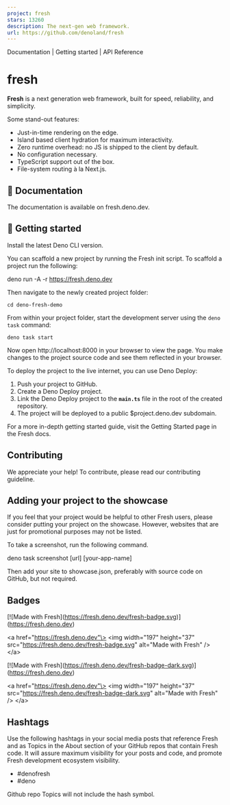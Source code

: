 ```yaml
---
project: fresh
stars: 13260
description: The next-gen web framework.
url: https://github.com/denoland/fresh
---
```


Documentation | Getting started | API Reference

fresh
=====

**Fresh** is a next generation web framework, built for speed, reliability, and simplicity.

Some stand-out features:

-   Just-in-time rendering on the edge.
-   Island based client hydration for maximum interactivity.
-   Zero runtime overhead: no JS is shipped to the client by default.
-   No configuration necessary.
-   TypeScript support out of the box.
-   File-system routing à la Next.js.

📖 Documentation
----------------

The documentation is available on fresh.deno.dev.

🚀 Getting started
------------------

Install the latest Deno CLI version.

You can scaffold a new project by running the Fresh init script. To scaffold a project run the following:

deno run -A -r https://fresh.deno.dev

Then navigate to the newly created project folder:

```
cd deno-fresh-demo
```

From within your project folder, start the development server using the `deno task` command:

```
deno task start
```

Now open http://localhost:8000 in your browser to view the page. You make changes to the project source code and see them reflected in your browser.

To deploy the project to the live internet, you can use Deno Deploy:

1.  Push your project to GitHub.
2.  Create a Deno Deploy project.
3.  Link the Deno Deploy project to the **`main.ts`** file in the root of the created repository.
4.  The project will be deployed to a public $project.deno.dev subdomain.

For a more in-depth getting started guide, visit the Getting Started page in the Fresh docs.

Contributing
------------

We appreciate your help! To contribute, please read our contributing guideline.

Adding your project to the showcase
-----------------------------------

If you feel that your project would be helpful to other Fresh users, please consider putting your project on the showcase. However, websites that are just for promotional purposes may not be listed.

To take a screenshot, run the following command.

deno task screenshot \[url\] \[your-app-name\]

Then add your site to showcase.json, preferably with source code on GitHub, but not required.

Badges
------

\[!\[Made with Fresh\](https://fresh.deno.dev/fresh-badge.svg)\](https://fresh.deno.dev)

<a href\="https://fresh.deno.dev"\>
  <img
    width\="197"
    height\="37"
    src\="https://fresh.deno.dev/fresh-badge.svg"
    alt\="Made with Fresh"
  />
</a\>

\[!\[Made with Fresh\](https://fresh.deno.dev/fresh-badge-dark.svg)\](https://fresh.deno.dev)

<a href\="https://fresh.deno.dev"\>
  <img
    width\="197"
    height\="37"
    src\="https://fresh.deno.dev/fresh-badge-dark.svg"
    alt\="Made with Fresh"
  />
</a\>

Hashtags
--------

Use the following hashtags in your social media posts that reference Fresh and as Topics in the About section of your GitHub repos that contain Fresh code. It will assure maximum visibility for your posts and code, and promote Fresh development ecosystem visibility.

-   #denofresh
-   #deno

Github repo Topics will not include the hash symbol.
